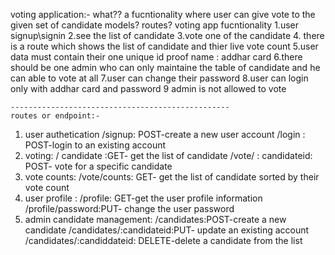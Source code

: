 voting application:-
 what??
  a fucntionality where user can give vote to the given set of candidate 
  models?
   routes?
    voting app fucntionality
    1.user signup\signin
    2.see the list of  candidate
    3.vote one of the  candidate
    4. there  is a route which shows the list  of candidate and thier live vote count
    5.user data must contain  their one unique id proof name : addhar card
    6.there should be one admin who can only maintaine  the table of  candidate  and he  can able to vote at all
    7.user can change their password 
    8.user can login only with addhar card and password
    9 admin  is not allowed to vote 



    -------------------------------------------------
    routes or endpoint:-
  1.  user authetication 
    /signup: POST-create a new user account
    /login : POST-login to an existing account
  2. voting:
  / candidate :GET- get the list of candidate 
  /vote/ : candidateid: POST- vote for a specific candidate 
   3. vote counts:
   /vote/counts: GET- get the list of candidate sorted by their vote count 
   4. user profile :
    /profile: GET-get the user profile  information
    /profile/password:PUT- change the user password
5. admin  candidate management:
/candidates:POST-create a new candidate 
/candidates/:candidateid:PUT- update  an existing account
/candidates/:candiddateid: DELETE-delete a candidate from the list 
